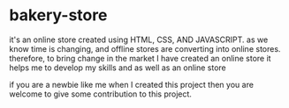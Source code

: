 # bakery-store

it's an online store created using HTML, CSS, AND JAVASCRIPT.
as we know time is changing, and offline stores are converting into online stores. therefore, to bring change in the market I have created an online store
it helps me to develop my skills and as well as an online store

if you are a newbie like me when I created this project then you are welcome 
to give some contribution to this project.

